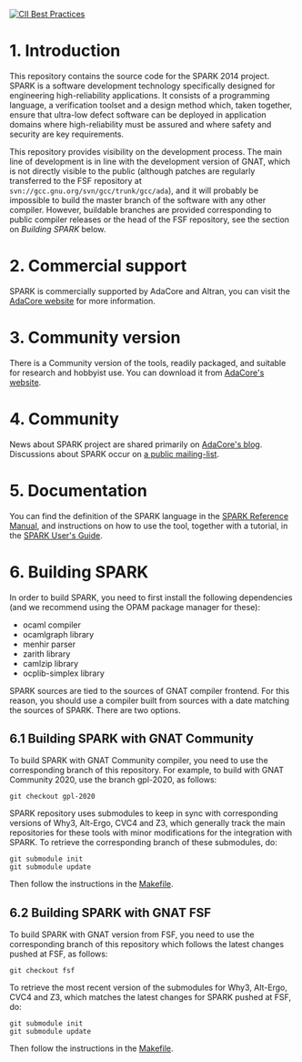 [![CII Best Practices](https://bestpractices.coreinfrastructure.org/projects/959/badge)](https://bestpractices.coreinfrastructure.org/projects/959)

# 1. Introduction

This repository contains the source code for the SPARK 2014 project. SPARK
is a software development technology specifically designed for engineering
high-reliability applications. It consists of a programming language,
a verification toolset and a design method which, taken together, ensure
that ultra-low defect software can be deployed in application domains where
high-reliability must be assured and where safety and security are
key requirements.

This repository provides visibility on the development process. The main line
of development is in line with the development version of GNAT, which is not
directly visible to the public (although patches are regularly transferred to
the FSF repository at ``svn://gcc.gnu.org/svn/gcc/trunk/gcc/ada``), and it will
probably be impossible to build the master branch of the software with any
other compiler. However, buildable branches are provided corresponding to
public compiler releases or the head of the FSF repository, see the section on
*Building SPARK* below.

# 2. Commercial support

SPARK is commercially supported by AdaCore and Altran, you can visit the
[AdaCore website](http://www.adacore.com/sparkpro/) for more information.

# 3. Community version

There is a Community version of the tools, readily packaged, and suitable for
research and hobbyist use. You can download it from
[AdaCore's website](https://www.adacore.com/download).

# 4. Community

News about SPARK project are shared primarily on [AdaCore's
blog](https://blog.adacore.com/). Discussions about SPARK occur on [a public
mailing-list](https://lists.adacore.com/mailman/listinfo/spark2014-discuss).

# 5. Documentation

You can find the definition of the SPARK language in the
[SPARK Reference Manual](https://docs.adacore.com/live/wave/spark2014/html/spark2014_rm/index.html),
and instructions on how to use the tool, together with a tutorial, in the
[SPARK User's Guide](https://docs.adacore.com/live/wave/spark2014/html/spark2014_ug/index.html).

# 6. Building SPARK

In order to build SPARK, you need to first install the following dependencies
(and we recommend using the OPAM package manager for these):

* ocaml compiler
* ocamlgraph library
* menhir parser
* zarith library
* camlzip library
* ocplib-simplex library

SPARK sources are tied to the sources of GNAT compiler frontend. For this
reason, you should use a compiler built from sources with a date matching the
sources of SPARK. There are two options.

## 6.1 Building SPARK with GNAT Community

To build SPARK with GNAT Community compiler, you need to use the corresponding
branch of this repository. For example, to build with GNAT Community 2020, use
the branch gpl-2020, as follows:

```
git checkout gpl-2020
```

SPARK repository uses submodules to keep in sync with corresponding versions
of Why3, Alt-Ergo, CVC4 and Z3, which generally track the main repositories for
these tools with minor modifications for the integration with SPARK. To
retrieve the corresponding branch of these submodules, do:

```
git submodule init
git submodule update
```

Then follow the instructions in the [Makefile](https://github.com/AdaCore/spark2014/blob/master/Makefile).

## 6.2 Building SPARK with GNAT FSF

To build SPARK with GNAT version from FSF, you need to use the corresponding
branch of this repository which follows the latest changes pushed at FSF, as
follows:

```
git checkout fsf
```

To retrieve the most recent version of the submodules for Why3, Alt-Ergo, CVC4
and Z3, which matches the latest changes for SPARK pushed at FSF, do:

```
git submodule init
git submodule update
```

Then follow the instructions in the [Makefile](https://github.com/AdaCore/spark2014/blob/master/Makefile).
